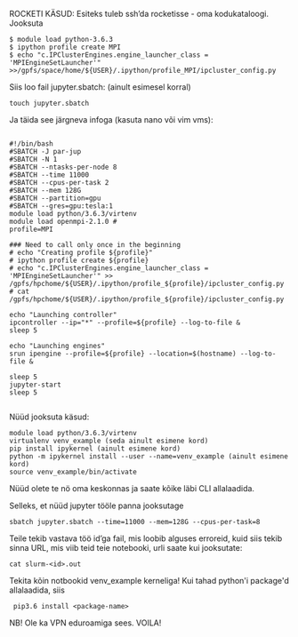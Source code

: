 ROCKETI KÄSUD:
Esiteks tuleb ssh’da rocketisse - oma kodukataloogi. Jooksuta
```
$ module load python-3.6.3
$ ipython profile create MPI
$ echo "c.IPClusterEngines.engine_launcher_class = 'MPIEngineSetLauncher'" >>/gpfs/space/home/${USER}/.ipython/profile_MPI/ipcluster_config.py

```

Siis loo fail jupyter.sbatch: (ainult esimesel korral)

```
touch jupyter.sbatch
```
Ja täida see järgneva infoga (kasuta nano või vim vms):
```

#!/bin/bash
#SBATCH -J par-jup
#SBATCH -N 1
#SBATCH --ntasks-per-node 8
#SBATCH --time 11000
#SBATCH --cpus-per-task 2
#SBATCH --mem 128G
#SBATCH --partition=gpu
#SBATCH --gres=gpu:tesla:1
module load python/3.6.3/virtenv
module load openmpi-2.1.0 #
profile=MPI

### Need to call only once in the beginning
# echo "Creating profile ${profile}"
# ipython profile create ${profile}
# echo "c.IPClusterEngines.engine_launcher_class = 'MPIEngineSetLauncher'" >> /gpfs/hpchome/${USER}/.ipython/profile_${profile}/ipcluster_config.py
# cat /gpfs/hpchome/${USER}/.ipython/profile_${profile}/ipcluster_config.py

echo "Launching controller"
ipcontroller --ip="*" --profile=${profile} --log-to-file &
sleep 5

echo "Launching engines"
srun ipengine --profile=${profile} --location=$(hostname) --log-to-file &

sleep 5
jupyter-start
sleep 5


```
Nüüd jooksuta käsud:

```
module load python/3.6.3/virtenv
virtualenv venv_example (seda ainult esimene kord)
pip install ipykernel (ainult esimene kord)
python -m ipykernel install --user --name=venv_example (ainult esimene kord)
source venv_example/bin/activate
```

Nüüd olete te nö oma keskonnas ja saate kõike läbi CLI allalaadida.

Selleks, et nüüd jupyter tööle panna jooksutage

```
sbatch jupyter.sbatch --time=11000 --mem=128G --cpus-per-task=8
```

Teile tekib vastava töö id’ga fail, mis loobib alguses erroreid, kuid siis tekib sinna URL, mis viib teid teie notebooki, urli saate kui jooksutate:

```
cat slurm-<id>.out
```
Tekita kõin notbookid venv_example kerneliga! 
Kui tahad python'i package'd allalaadida, siis 
```
 pip3.6 install <package-name>
```

NB! Ole ka VPN eduroamiga sees.
VOILA!
